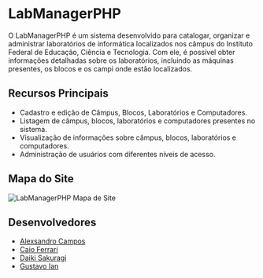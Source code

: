 # LabManagerPHP

O LabManagerPHP é um sistema desenvolvido para catalogar, organizar e administrar laboratórios de informática localizados nos câmpus do Instituto Federal de Educação, Ciência e Tecnologia. Com ele, é possível obter informações detalhadas sobre os laboratórios, incluindo as máquinas presentes, os blocos e os campi onde estão localizados.

## Recursos Principais

- Cadastro e edição de Câmpus, Blocos, Laboratórios e Computadores.
- Listagem de câmpus, blocos, laboratórios e computadores presentes no sistema.
- Visualização de informações sobre câmpus, blocos, laboratórios e computadores.
- Administração de usuários com diferentes níveis de acesso.

## Mapa do Site

![LabManagerPHP Mapa de Site](https://i.imgur.com/ETW4CM7.png)

## Desenvolvedores

- [Alexsandro Campos](https://github.com/AlexsandroCampos)
- [Caio Ferrari](https://github.com/Caioferrari04)
- [Daiki Sakuragi](https://github.com/DaikiSakuragi)
- [Gustavo Ian](https://github.com/Guhian013)

